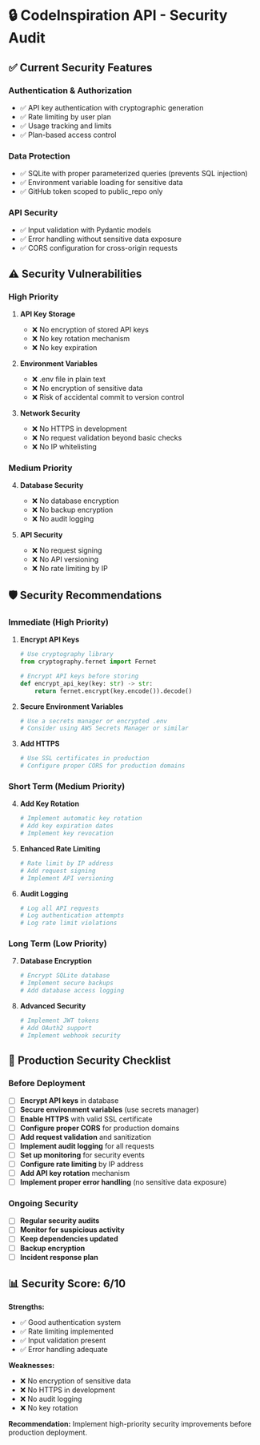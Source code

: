 # 🔒 CodeInspiration API - Security Audit

## ✅ **Current Security Features**

### **Authentication & Authorization**
- ✅ API key authentication with cryptographic generation
- ✅ Rate limiting by user plan
- ✅ Usage tracking and limits
- ✅ Plan-based access control

### **Data Protection**
- ✅ SQLite with proper parameterized queries (prevents SQL injection)
- ✅ Environment variable loading for sensitive data
- ✅ GitHub token scoped to public_repo only

### **API Security**
- ✅ Input validation with Pydantic models
- ✅ Error handling without sensitive data exposure
- ✅ CORS configuration for cross-origin requests

## ⚠️ **Security Vulnerabilities**

### **High Priority**
1. **API Key Storage**
   - ❌ No encryption of stored API keys
   - ❌ No key rotation mechanism
   - ❌ No key expiration

2. **Environment Variables**
   - ❌ .env file in plain text
   - ❌ No encryption of sensitive data
   - ❌ Risk of accidental commit to version control

3. **Network Security**
   - ❌ No HTTPS in development
   - ❌ No request validation beyond basic checks
   - ❌ No IP whitelisting

### **Medium Priority**
4. **Database Security**
   - ❌ No database encryption
   - ❌ No backup encryption
   - ❌ No audit logging

5. **API Security**
   - ❌ No request signing
   - ❌ No API versioning
   - ❌ No rate limiting by IP

## 🛡️ **Security Recommendations**

### **Immediate (High Priority)**

1. **Encrypt API Keys**
   ```python
   # Use cryptography library
   from cryptography.fernet import Fernet
   
   # Encrypt API keys before storing
   def encrypt_api_key(key: str) -> str:
       return fernet.encrypt(key.encode()).decode()
   ```

2. **Secure Environment Variables**
   ```bash
   # Use a secrets manager or encrypted .env
   # Consider using AWS Secrets Manager or similar
   ```

3. **Add HTTPS**
   ```python
   # Use SSL certificates in production
   # Configure proper CORS for production domains
   ```

### **Short Term (Medium Priority)**

4. **Add Key Rotation**
   ```python
   # Implement automatic key rotation
   # Add key expiration dates
   # Implement key revocation
   ```

5. **Enhanced Rate Limiting**
   ```python
   # Rate limit by IP address
   # Add request signing
   # Implement API versioning
   ```

6. **Audit Logging**
   ```python
   # Log all API requests
   # Log authentication attempts
   # Log rate limit violations
   ```

### **Long Term (Low Priority)**

7. **Database Encryption**
   ```python
   # Encrypt SQLite database
   # Implement secure backups
   # Add database access logging
   ```

8. **Advanced Security**
   ```python
   # Implement JWT tokens
   # Add OAuth2 support
   # Implement webhook security
   ```

## 🚨 **Production Security Checklist**

### **Before Deployment**
- [ ] **Encrypt API keys** in database
- [ ] **Secure environment variables** (use secrets manager)
- [ ] **Enable HTTPS** with valid SSL certificate
- [ ] **Configure proper CORS** for production domains
- [ ] **Add request validation** and sanitization
- [ ] **Implement audit logging** for all requests
- [ ] **Set up monitoring** for security events
- [ ] **Configure rate limiting** by IP address
- [ ] **Add API key rotation** mechanism
- [ ] **Implement proper error handling** (no sensitive data exposure)

### **Ongoing Security**
- [ ] **Regular security audits**
- [ ] **Monitor for suspicious activity**
- [ ] **Keep dependencies updated**
- [ ] **Backup encryption**
- [ ] **Incident response plan**

## 📊 **Security Score: 6/10**

**Strengths:**
- ✅ Good authentication system
- ✅ Rate limiting implemented
- ✅ Input validation present
- ✅ Error handling adequate

**Weaknesses:**
- ❌ No encryption of sensitive data
- ❌ No HTTPS in development
- ❌ No audit logging
- ❌ No key rotation

**Recommendation:** Implement high-priority security improvements before production deployment. 